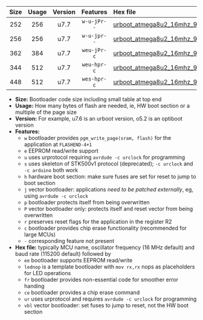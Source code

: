|Size|Usage|Version|Features|Hex file|
|:-:|:-:|:-:|:-:|:--|
|252|256|u7.7|`w-u-jPr--`|[urboot_atmega8u2_16mhz_9600bps_lednop_ur_vbl.hex](https://raw.githubusercontent.com/stefanrueger/urboot.hex/main/mcus/atmega8u2/fcpu_16mhz/9600_bps/urboot_atmega8u2_16mhz_9600bps_lednop_ur_vbl.hex)|
|256|256|u7.7|`w-u-jpr--`|[urboot_atmega8u2_16mhz_9600bps_lednop_fr_ur_vbl.hex](https://raw.githubusercontent.com/stefanrueger/urboot.hex/main/mcus/atmega8u2/fcpu_16mhz/9600_bps/urboot_atmega8u2_16mhz_9600bps_lednop_fr_ur_vbl.hex)|
|362|384|u7.7|`weu-jPr-c`|[urboot_atmega8u2_16mhz_9600bps_ee_lednop_fr_ce_ur_vbl.hex](https://raw.githubusercontent.com/stefanrueger/urboot.hex/main/mcus/atmega8u2/fcpu_16mhz/9600_bps/urboot_atmega8u2_16mhz_9600bps_ee_lednop_fr_ce_ur_vbl.hex)|
|344|512|u7.7|`weu-hpr-c`|[urboot_atmega8u2_16mhz_9600bps_ee_lednop_fr_ce_ur.hex](https://raw.githubusercontent.com/stefanrueger/urboot.hex/main/mcus/atmega8u2/fcpu_16mhz/9600_bps/urboot_atmega8u2_16mhz_9600bps_ee_lednop_fr_ce_ur.hex)|
|448|512|u7.7|`wes-hpr-c`|[urboot_atmega8u2_16mhz_9600bps_ee_lednop_fr_ce.hex](https://raw.githubusercontent.com/stefanrueger/urboot.hex/main/mcus/atmega8u2/fcpu_16mhz/9600_bps/urboot_atmega8u2_16mhz_9600bps_ee_lednop_fr_ce.hex)|

- **Size:** Bootloader code size including small table at top end
- **Usage:** How many bytes of flash are needed, ie, HW boot section or a multiple of the page size
- **Version:** For example, u7.6 is an urboot version, o5.2 is an optiboot version
- **Features:**
  + `w` bootloader provides `pgm_write_page(sram, flash)` for the application at `FLASHEND-4+1`
  + `e` EEPROM read/write support
  + `u` uses urprotocol requiring `avrdude -c urclock` for programming
  + `s` uses skeleton of STK500v1 protocol (deprecated); `-c urclock` and `-c arduino` both work
  + `h` hardware boot section: make sure fuses are set for reset to jump to boot section
  + `j` vector bootloader: applications *need to be patched externally*, eg, using `avrdude -c urclock`
  + `p` bootloader protects itself from being overwritten
  + `P` vector bootloader only: protects itself and reset vector from being overwritten
  + `r` preserves reset flags for the application in the register R2
  + `c` bootloader provides chip erase functionality (recommended for large MCUs)
  + `-` corresponding feature not present
- **Hex file:** typically MCU name, oscillator frequency (16 MHz default) and baud rate (115200 default) followed by
  + `ee` bootloader supports EEPROM read/write
  + `lednop` is a template bootloader with `mov rx,rx` nops as placeholders for LED operations
  + `fr` bootloader provides non-essential code for smoother error handing
  + `ce` bootloader provides a chip erase command
  + `ur` uses urprotocol and requires `avrdude -c urclock` for programming
  + `vbl` vector bootloader: set fuses to jump to reset, not the HW boot section
